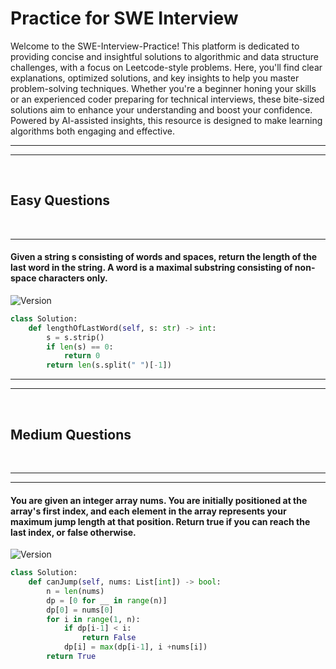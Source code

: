 # **Practice for SWE Interview**
Welcome to the SWE-Interview-Practice! This platform is dedicated to providing concise and insightful solutions to algorithmic and data structure challenges, with a focus on Leetcode-style problems. Here, you'll find clear explanations, optimized solutions, and key insights to help you master problem-solving techniques. Whether you're a beginner honing your skills or an experienced coder preparing for technical interviews, these bite-sized solutions aim to enhance your understanding and boost your confidence. Powered by AI-assisted insights, this resource is designed to make learning algorithms both engaging and effective.

***
***
&nbsp;
## **Easy Questions**
&nbsp;

***
#### Given a string s consisting of words and spaces, return the length of the last word in the string. A word is a maximal substring consisting of non-space characters only.

![Version](https://img.shields.io/badge/String-blue)  
```python
class Solution:
    def lengthOfLastWord(self, s: str) -> int:
        s = s.strip()
        if len(s) == 0:
            return 0
        return len(s.split(" ")[-1])
```

***
***
&nbsp;
## **Medium Questions**
&nbsp;

***

***
#### You are given an integer array nums. You are initially positioned at the array's first index, and each element in the array represents your maximum jump length at that position. Return true if you can reach the last index, or false otherwise.

![Version](https://img.shields.io/badge/Array-white)  
```python
class Solution:
    def canJump(self, nums: List[int]) -> bool:
        n = len(nums)
        dp = [0 for __ in range(n)]
        dp[0] = nums[0]
        for i in range(1, n):
            if dp[i-1] < i:
                return False
            dp[i] = max(dp[i-1], i +nums[i])
        return True
```